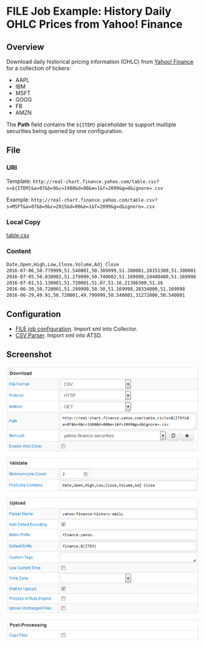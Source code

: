 # FILE Job Example: History Daily OHLC Prices from Yahoo! Finance

## Overview

Download daily historical pricing information (OHLC) from [Yahoo! Finance](https://finance.yahoo.com/) for a collection of tickers:

* AAPL
* IBM
* MSFT
* GOOG
* FB
* AMZN

The **Path** field contains the `${ITEM}` placeholder to support multiple securities being queried by one configuration.

## File

### URI

Template: `http://real-chart.finance.yahoo.com/table.csv?s=${ITEM}&a=07&b=9&c=1980&d=00&e=1&f=2099&g=d&ignore=.csv`

Example: `http://real-chart.finance.yahoo.com/table.csv?s=MSFT&a=07&b=9&c=2015&d=00&e=1&f=2099&g=d&ignore=.csv`

### Local Copy

[table.csv](./table.csv)

### Content

```ls
Date,Open,High,Low,Close,Volume,Adj Close
2016-07-06,50.779999,51.540001,50.389999,51.380001,28151300,51.380001
2016-07-05,50.830002,51.279999,50.740002,51.169998,24400400,51.169998
2016-07-01,51.130001,51.720001,51.07,51.16,21396300,51.16
2016-06-30,50.720001,51.299999,50.50,51.169998,28334000,51.169998
2016-06-29,49.91,50.720001,49.799999,50.540001,31272000,50.540001
```

## Configuration

* [FILE job configuration](./yahoo-finance-job.xml). Import xml into Collector.
* [CSV Parser](./yahoo-finance-parser.xml). Import xml into ATSD.

## Screenshot

![Job Screenshot](./yahoo-finance-config.png)
